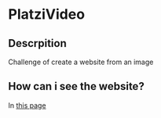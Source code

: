 # PlatziVideo

## Descrpition
Challenge of create a website from an image

## How can i see the website?
In [this page](https://nightmare06.github.io/PlatziVideo)
